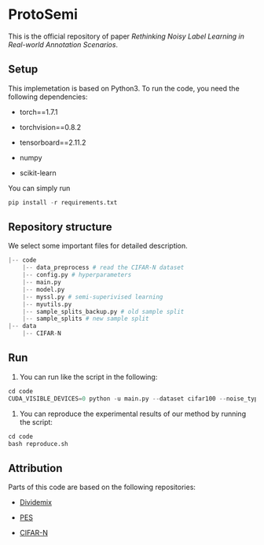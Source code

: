 # ProtoSemi

This is the official repository of paper *Rethinking Noisy Label Learning in Real-world Annotation Scenarios*.

## Setup

This implemetation is based on Python3. To run the code, you need the following dependencies:

- torch==1.7.1

- torchvision==0.8.2

- tensorboard==2.11.2

- numpy

- scikit-learn

You can simply run 

```python
pip install -r requirements.txt
```

## Repository structure
We select some important files for detailed description.

```python
|-- code 
    |-- data_preprocess # read the CIFAR-N dataset
    |-- config.py # hyperparameters
    |-- main.py 
    |-- model.py
    |-- myssl.py # semi-superivised learning
    |-- myutils.py 
    |-- sample_splits_backup.py # old sample split
    |-- sample_splits # new sample split
|-- data
    |-- CIFAR-N

```

## Run
1. You can run like the script in the following:
```python
cd code
CUDA_VISIBLE_DEVICES=0 python -u main.py --dataset cifar100 --noise_type noisy100 --lr 0.02 --epochs 500 --weight_decay 5e-4 --sample_split proto --warmups 20 --ssl mixmatch  --cos_up_bound 0.99 --cos_low_bound 0.90 --proto_epochs 1
```

1. You can reproduce the experimental results of our method by running the script:
```python
cd code
bash reproduce.sh
```

## Attribution

Parts of this code are based on the following repositories:

- [Dividemix](https://github.com/LiJunnan1992/DivideMix)

- [PES](https://github.com/tmllab/PES)

- [CIFAR-N](https://github.com/UCSC-REAL/cifar-10-100n)

<!-- 
## Citation

If you find this code working for you, please cite:

```python
@article{li2022finding,
  title={Finding Global Homophily in Graph Neural Networks When Meeting Heterophily},
  author={Li, Xiang and Zhu, Renyu and Cheng, Yao and Shan, Caihua and Luo, Siqiang and Li, Dongsheng and Qian, Weining},
  journal={arXiv preprint arXiv:2205.07308},
  year={2022}
}
``` -->